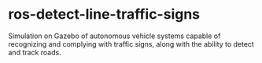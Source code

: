 # ros-detect-line-traffic-signs
Simulation on Gazebo of autonomous vehicle systems capable of recognizing and complying with traffic signs, along with the ability to detect and track roads.  
